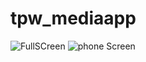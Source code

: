 # tpw_mediaapp

![FullSCreen](https://github.com/emexbazz/tpw_mediaapp/blob/master/image/pcfullscreen.png)
![phone Screen](https://github.com/emexbazz/tpw_mediaapp/blob/master/image/phone.png)
